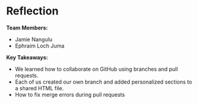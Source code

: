 # Reflection

**Team Members:**
- Jamie Nangulu
- Ephraim Loch Juma

**Key Takeaways:**
- We learned how to collaborate on GitHub using branches and pull requests.
- Each of us created our own branch and added personalized sections to a shared HTML file.
- How to fix merge errors during pull requests
